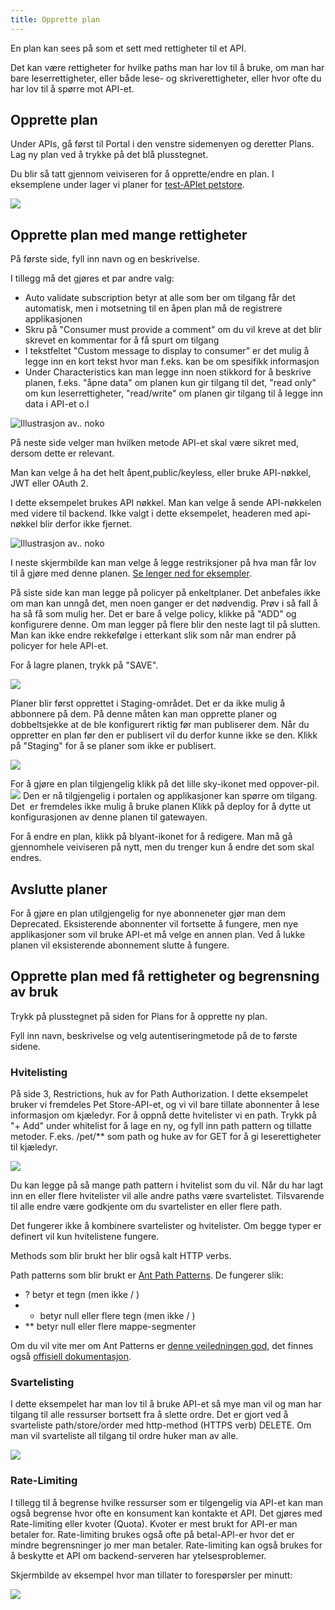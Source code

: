 ```yaml
---
title: Opprette plan
---
```


En plan kan sees på som et sett med rettigheter til et API.

Det kan være rettigheter for hvilke paths man har lov til å bruke, om man har bare leserrettigheter, eller både lese- og skriverettigheter, eller hvor ofte du har lov til å spørre mot API-et.

## Opprette plan

Under APIs, gå først til Portal i den venstre sidemenyen og deretter Plans. Lag ny plan ved å trykke på det blå plusstegnet.

Du blir så tatt gjennom veiviseren for å opprette/endre en plan. I eksemplene under lager vi planer for [test-APIet petstore](https://petstore3.swagger.io/).

![](/datadeling/img/image-20200928124644-1.png)

## Opprette plan med mange rettigheter

På første side, fyll inn navn og en beskrivelse.

I tillegg må det gjøres et par andre valg:

- Auto validate subscription betyr at alle som ber om tilgang får det
  automatisk, men i motsetning til en åpen plan må de registrere applikasjonen
- Skru på "Consumer must provide a comment" om du vil kreve at det blir skrevet
  en kommentar for å få spurt om tilgang
- I tekstfeltet "Custom message to display to consumer" er det mulig å legge
  inn en kort tekst hvor man f.eks. kan be om spesifikk informasjon
- Under Characteristics kan man legge inn noen stikkord for å beskrive planen,
  f.eks. "åpne data" om planen kun gir tilgang til det, "read only" om kun
  leserrettigheter, "read/write" om planen gir tilgang til å legge inn data i
  API-et o.l

![Illustrasjon av.. noko](/datadeling/img/image-20200928150931-1.png)

På neste side velger man hvilken metode API-et skal være sikret med, dersom dette er relevant.

Man kan velge å ha det helt åpent,public/keyless, eller bruke API-nøkkel, JWT eller OAuth 2.

I dette eksempelet brukes API nøkkel. Man kan velge å sende API-nøkkelen med videre til backend. Ikke valgt i dette eksempelet, headeren med api-nøkkel blir derfor ikke fjernet.

![Illustrasjon av.. noko](/datadeling/img/image-20200928152040-3.png)

I neste skjermbilde kan man velge å legge restriksjoner på hva man får lov til å gjøre med denne planen. [Se lenger ned for eksempler](#restrictions).

På siste side kan man legge på policyer på enkeltplaner. Det anbefales ikke om man kan unngå det, men noen ganger er det nødvendig. Prøv i så fall å ha så få som mulig her. Det er bare å velge policy, klikke på "ADD" og konfigurere denne. Om man legger på flere blir den neste lagt til på slutten. Man kan ikke endre rekkefølge i etterkant slik som når man endrer på policyer for hele API-et.

For å lagre planen, trykk på "SAVE".

![](/datadeling/img/image-20200928155158-6.png)

Planer blir først opprettet i Staging-området. Det er da ikke mulig å abbonnere på dem. På denne måten kan man opprette planer og dobbeltsjekke at de ble konfigurert riktig før man publiserer dem. Når du oppretter en plan før den er publisert vil du derfor kunne ikke se den. Klikk på "Staging" for å se planer som ikke er publisert.

![](/datadeling/img/image-20200928155423-7.png)

For å gjøre en plan tilgjengelig klikk på det lille sky-ikonet med oppover-pil. ![](/datadeling/img/image-20200928155734-8.png) Den er nå tilgjengelig i portalen og applikasjoner kan spørre om tilgang. Det  er fremdeles ikke mulig å bruke planen Klikk på deploy for å dytte ut konfigurasjonen av denne planen til gatewayen.

For å endre en plan, klikk på blyant-ikonet for å redigere. Man må gå gjennomhele veiviseren på nytt, men du trenger kun å endre det som skal endres.

## Avslutte planer

For å gjøre en plan utilgjengelig for nye abonneneter gjør man dem Deprecated. Eksisterende abonnenter vil fortsette å fungere, men nye applikasjoner som vil bruke API-et må velge en annen plan. Ved å lukke planen vil eksisterende abonnement slutte å fungere.

## Opprette plan med få rettigheter og begrensning av bruk

Trykk på plusstegnet på siden for Plans for å opprette ny plan.

Fyll inn navn, beskrivelse og velg autentiseringmetode på de to første sidene.

### Hvitelisting

På side 3, Restrictions, huk av for Path Authorization. I dette eksempelet bruker vi fremdeles Pet Store-API-et, og vi vil bare tillate abonnenter å lese informasjon om kjæledyr. For å oppnå dette hvitelister vi en path. Trykk på "+ Add" under whitelist for å lage en ny, og fyll inn path pattern og tillatte metoder. F.eks. /pet/\*\* som path og huke av for GET for å gi leserettigheter til kjæledyr.

![](/datadeling/img/image-20200930180731-1.png)

Du kan legge på så mange path pattern i hvitelist som du vil. Når du har lagt inn en eller flere hvitelister vil alle andre paths være svartelistet. Tilsvarende til alle endre være godkjente om du svartelister en eller flere path.

Det fungerer ikke å kombinere svartelister og hvitelister. Om begge typer er definert vil kun hvitelistene fungere.

Methods som blir brukt her blir også kalt HTTP verbs.

Path patterns som blir brukt er [Ant Path Patterns](http://ant.apache.org/). De fungerer slik:

- ? betyr et tegn (men ikke / )
- - betyr null eller flere tegn (men ikke / )
- \*\* betyr null eller flere mappe-segmenter

Om du vil vite mer om Ant Patterns er [denne veiledningen god,](https://confluence.atlassian.com/fisheye/pattern-matching-guide-960155410.html) det finnes også [offisiell dokumentasjon](http://ant.apache.org/manual/dirtasks.html#patterns).

### Svartelisting

I dette eksempelet har man lov til å bruke API-et så mye man vil og man har tilgang til alle ressurser bortsett fra å slette ordre. Det er gjort ved å svarteliste path/store/order med http-method (HTTPS verb) DELETE. Om man vil svarteliste all tilgang til ordre huker man av alle.

![](/datadeling/img/image-20201001130341-3.png)

### Rate-Limiting

I tillegg til å begrense hvilke ressurser som er tilgengelig via API-et kan man
også begrense hvor ofte en konsument kan kontakte et API. Det gjøres med
Rate-limiting eller kvoter (Quota). Kvoter er mest brukt for API-er man betaler
for. Rate-limiting brukes også ofte på betal-API-er hvor det er mindre
begrensninger jo mer man betaler. Rate-limiting kan også brukes for å beskytte
et API om backend-serveren har ytelsesproblemer.

Skjermbilde av eksempel hvor man tillater to forespørsler per minutt:

![](/datadeling/img/image-20201001125524-1.png)

